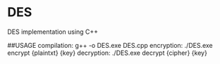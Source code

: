 # DES
DES implementation using C++

##USAGE 
        compilation: g++ -o DES.exe DES.cpp
        encryption: ./DES.exe encrypt {plaintxt} {key}
        decryption: ./DES.exe decrypt {cipher} {key}
